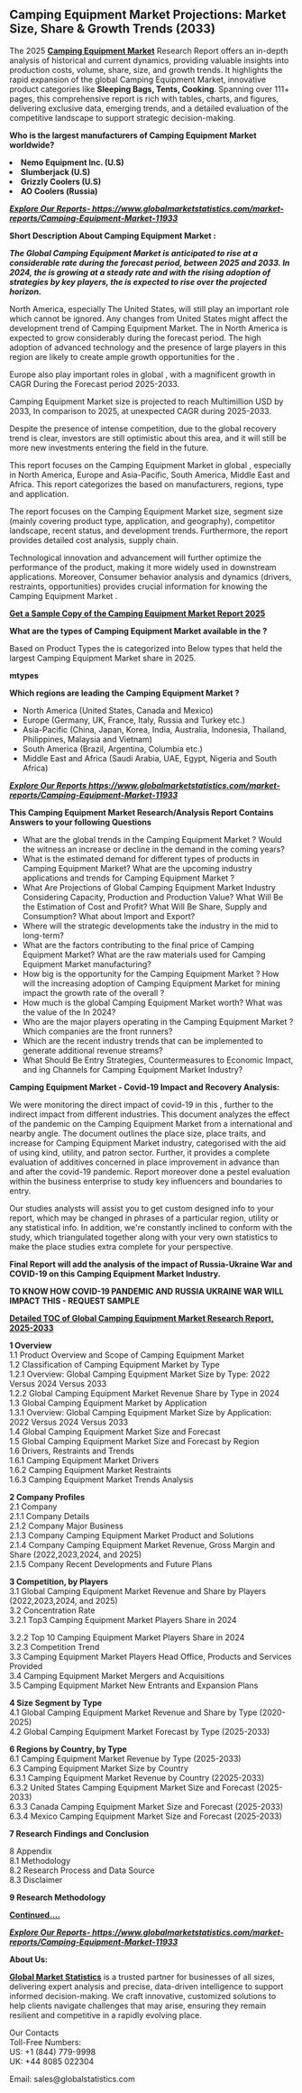 <h2>Camping Equipment Market Projections: Market Size, Share & Growth Trends (2033)</h2><p>The 2025 <strong><a href="https://www.globalmarketstatistics.com/market-reports/Camping-Equipment-Market-11933">Camping Equipment Market</a></strong> Research Report offers an in-depth analysis of historical and current dynamics, providing valuable insights into production costs, volume, share, size, and growth trends. It highlights the rapid expansion of the global Camping Equipment Market, innovative product categories like <strong>Sleeping Bags, Tents, Cooking</strong>. Spanning over 111+ pages, this comprehensive report is rich with tables, charts, and figures, delivering exclusive data, emerging trends, and a detailed evaluation of the competitive landscape to support strategic decision-making.</p><p><strong>Who is the largest manufacturers of Camping Equipment Market worldwide?</strong></p><p><strong><li>Nemo Equipment Inc. (U.S)<li>Slumberjack (U.S)<li>Grizzly Coolers (U.S)<li>АО Cооlеrѕ (Russia)</strong></p><p><strong><em><a href="https://www.globalmarketstatistics.com/market-reports/Camping-Equipment-Market-11933">Explore Our Reports-&nbsp;https://www.globalmarketstatistics.com/market-reports/Camping-Equipment-Market-11933</a></em></strong></p><p><strong>Short Description About Camping Equipment Market :</strong></p><p><strong><em>The Global Camping Equipment Market is anticipated to rise at a considerable rate during the forecast period, between 2025 and 2033. In 2024, the is growing at a steady rate and with the rising adoption of strategies by key players, the is expected to rise over the projected horizon.</em></strong></p><p>North America, especially The United States, will still play an important role which cannot be ignored. Any changes from United States might affect the development trend of Camping Equipment Market. The in North America is expected to grow considerably during the forecast period. The high adoption of advanced technology and the presence of large players in this region are likely to create ample growth opportunities for the .</p><p>Europe also play important roles in global , with a magnificent growth in CAGR During the Forecast period 2025-2033.</p><p>Camping Equipment Market size is projected to reach Multimillion USD by 2033, In comparison to 2025, at unexpected CAGR during 2025-2033.</p><p>Despite the presence of intense competition, due to the global recovery trend is clear, investors are still optimistic about this area, and it will still be more new investments entering the field in the future.</p><p>This report focuses on the Camping Equipment Market in global , especially in North America, Europe and Asia-Pacific, South America, Middle East and Africa. This report categorizes the based on manufacturers, regions, type and application.</p><p>The report focuses on the Camping Equipment Market size, segment size (mainly covering product type, application, and geography), competitor landscape, recent status, and development trends. Furthermore, the report provides detailed cost analysis, supply chain.</p><p>Technological innovation and advancement will further optimize the performance of the product, making it more widely used in downstream applications. Moreover, Consumer behavior analysis and dynamics (drivers, restraints, opportunities) provides crucial information for knowing the Camping Equipment Market .</p><p><strong><a href="https://www.globalmarketstatistics.com/market-reports/Camping-Equipment-Market-11933">Get a Sample Copy of the Camping Equipment Market Report 2025</a></strong></p><p><strong>What are the types of Camping Equipment Market available in the ?</strong></p><p>Based on Product Types the is categorized into Below types that held the largest Camping Equipment Market share in 2025.</p><p><strong>mtypes</strong></p><p><strong>Which regions are leading the Camping Equipment Market ?</strong></p><ul><li>North America (United States, Canada and Mexico)</li><li>Europe (Germany, UK, France, Italy, Russia and Turkey etc.)</li><li>Asia-Pacific (China, Japan, Korea, India, Australia, Indonesia, Thailand, Philippines, Malaysia and Vietnam)</li><li>South America (Brazil, Argentina, Columbia etc.)</li><li>Middle East and Africa (Saudi Arabia, UAE, Egypt, Nigeria and South Africa)</li></ul><p><strong><em><a href="https://www.globalmarketstatistics.com/market-reports/Camping-Equipment-Market-11933">Explore Our Reports https://www.globalmarketstatistics.com/market-reports/Camping-Equipment-Market-11933</a></em></strong></p><p><strong>This Camping Equipment Market Research/Analysis Report Contains Answers to your following Questions</strong></p><ul><li>What are the global trends in the Camping Equipment Market ? Would the witness an increase or decline in the demand in the coming years?</li><li>What is the estimated demand for different types of products in Camping Equipment Market? What are the upcoming industry applications and trends for Camping Equipment Market ?</li><li>What Are Projections of Global Camping Equipment Market Industry Considering Capacity, Production and Production Value? What Will Be the Estimation of Cost and Profit? What Will Be Share, Supply and Consumption? What about Import and Export?</li><li>Where will the strategic developments take the industry in the mid to long-term?</li><li>What are the factors contributing to the final price of Camping Equipment Market? What are the raw materials used for Camping Equipment Market manufacturing?</li><li>How big is the opportunity for the Camping Equipment Market ? How will the increasing adoption of Camping Equipment Market for mining impact the growth rate of the overall ?</li><li>How much is the global Camping Equipment Market worth? What was the value of the In 2024?</li><li>Who are the major players operating in the Camping Equipment Market ? Which companies are the front runners?</li><li>Which are the recent industry trends that can be implemented to generate additional revenue streams?</li><li>What Should Be Entry Strategies, Countermeasures to Economic Impact, and ing Channels for Camping Equipment Market Industry?</li></ul><p><strong>Camping Equipment Market - Covid-19 Impact and Recovery Analysis:</strong></p><p>We were monitoring the direct impact of covid-19 in this , further to the indirect impact from different industries. This document analyzes the effect of the pandemic on the Camping Equipment Market from a international and nearby angle. The document outlines the place size, place traits, and increase for Camping Equipment Market industry, categorised with the aid of using kind, utility, and patron sector. Further, it provides a complete evaluation of additives concerned in place improvement in advance than and after the covid-19 pandemic. Report moreover done a pestel evaluation within the business enterprise to study key influencers and boundaries to entry.</p><p>Our studies analysts will assist you to get custom designed info to your report, which may be changed in phrases of a particular region, utility or any statistical info. In addition, we're constantly inclined to conform with the study, which triangulated together along with your very own statistics to make the place studies extra complete for your perspective.</p><p><strong>Final Report will add the analysis of the impact of Russia-Ukraine War and COVID-19 on this Camping Equipment Market Industry.</strong></p><p><strong>TO KNOW HOW COVID-19 PANDEMIC AND RUSSIA UKRAINE WAR WILL IMPACT THIS - REQUEST SAMPLE</strong></p><p><strong><a href="https://www.globalmarketstatistics.com/market-reports/Camping-Equipment-Market-11933">Detailed TOC of Global Camping Equipment Market Research Report, 2025-2033</a></strong></p><p><strong>1 Overview</strong><br /> 1.1 Product Overview and Scope of Camping Equipment Market<br /> 1.2 Classification of Camping Equipment Market by Type<br /> 1.2.1 Overview: Global Camping Equipment Market Size by Type: 2022 Versus 2024 Versus 2033<br /> 1.2.2 Global Camping Equipment Market Revenue Share by Type in 2024<br /> 1.3 Global Camping Equipment Market by Application<br /> 1.3.1 Overview: Global Camping Equipment Market Size by Application: 2022&nbsp;Versus 2024 Versus 2033<br /> 1.4 Global Camping Equipment Market Size and Forecast<br /> 1.5 Global Camping Equipment Market Size and Forecast by Region<br /> 1.6 Drivers, Restraints and Trends<br /> 1.6.1 Camping Equipment Market Drivers<br /> 1.6.2 Camping Equipment Market Restraints<br /> 1.6.3 Camping Equipment Market Trends Analysis</p><p><strong>2 Company Profiles</strong><br /> 2.1 Company<br /> 2.1.1 Company Details<br /> 2.1.2 Company Major Business<br /> 2.1.3 Company Camping Equipment Market Product and Solutions<br /> 2.1.4 Company Camping Equipment Market Revenue, Gross Margin and Share (2022,2023,2024, and 2025)<br /> 2.1.5 Company Recent Developments and Future Plans</p><p><strong>3 Competition, by Players</strong><br /> 3.1 Global Camping Equipment Market Revenue and Share by Players (2022,2023,2024, and 2025)<br /> 3.2 Concentration Rate<br /> 3.2.1 Top3 Camping Equipment Market Players Share in 2024</p><p>3.2.2 Top 10 Camping Equipment Market Players Share in 2024<br /> 3.2.3 Competition Trend<br /> 3.3 Camping Equipment Market Players Head Office, Products and Services Provided<br /> 3.4 Camping Equipment Market Mergers and Acquisitions<br /> 3.5 Camping Equipment Market New Entrants and Expansion Plans</p><p><strong>4 Size Segment by Type</strong><br /> 4.1 Global Camping Equipment Market Revenue and Share by Type (2020-2025)<br /> 4.2 Global Camping Equipment Market Forecast by Type (2025-2033)</p><p><strong>6 Regions by Country, by Type</strong><br /> 6.1 Camping Equipment Market Revenue by Type (2025-2033)<br /> 6.3 Camping Equipment Market Size by Country<br /> 6.3.1 Camping Equipment Market Revenue by Country (22025-2033)<br /> 6.3.2 United States Camping Equipment Market Size and Forecast (2025-2033)<br /> 6.3.3 Canada Camping Equipment Market Size and Forecast (2025-2033)<br /> 6.3.4 Mexico Camping Equipment Market Size and Forecast (2025-2033)</p><p><strong>7 Research Findings and Conclusion</strong></p><p>8 Appendix<br /> 8.1 Methodology<br /> 8.2 Research Process and Data Source<br /> 8.3 Disclaimer</p><p><strong>9 Research Methodology</strong></p><p><strong><a href="https://www.globalmarketstatistics.com/market-reports/Camping-Equipment-Market-11933">Continued&hellip;.</a></strong></p><p><strong><em><a href="https://www.globalmarketstatistics.com/market-reports/Camping-Equipment-Market-11933">Explore Our Reports-&nbsp;https://www.globalmarketstatistics.com/market-reports/Camping-Equipment-Market-11933</a></em></strong></p><p><strong>About Us:</strong></p><p><strong><a href="https://www.globalmarketstatistics.com/">Global Market Statistics</a></strong> is a trusted partner for businesses of all sizes, delivering expert analysis and precise, data-driven intelligence to support informed decision-making. We craft innovative, customized solutions to help clients navigate challenges that may arise, ensuring they remain resilient and competitive in a rapidly evolving place.</p><p>Our Contacts<br /> Toll-Free Numbers:<br /> US: +1 (844) 779-9998<br /> UK: +44 8085 022304</p><p>Email: sales@globalstatistics.com</p>
